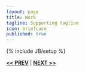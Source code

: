 ```yaml
---
layout: page
title: Work
tagline: Supporting tagline
icon: briefcase
published: true
---
```


{% include JB/setup %}


<a href="/data.html#top" title="Personal info"><b><< PREV</b></a> &#124; <a href="/tools.html#top" title="My Development Tools"><b>NEXT >></b></a>
